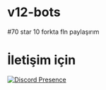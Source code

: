 # v12-bots
#70 star 10 forkta fln paylaşırım



# İletişim için
[![Discord Presence](https://lanyard-profile-readme.vercel.app/api/482541644944506880)](https://discord.com/users/482541644944506880)
